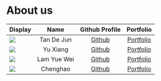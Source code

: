 # About us

Display | Name | Github Profile | Portfolio 
--------|:----:|:--------------:|:---------:
![](https://via.placeholder.com/100.png?text=Photo) | Tan De Jun | [Github](https://github.com/dejunnn) | [Portfolio](team/dejunnn.md)
![](https://via.placeholder.com/100.png?text=Photo) | Yu Xiang | [Github](https://github.com/) | [Portfolio](docs/team/johndoe.md)
![](https://via.placeholder.com/100.png?text=Photo) | Lam Yue Wei | [Github](https://github.com/lamyuewei) | [Portfolio](team/lamyuewei.md)
![](https://via.placeholder.com/100.png?text=Photo) | Chenghao | [Github](https://github.com/DDzuikeai) | [Portfolio](docs/team/johndoe.md)
